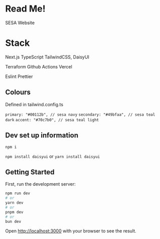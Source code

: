 # Read Me!

SESA Website

# Stack

Next.js
TypeScript
TailwindCSS, DaisyUI

Terraform
Github Actions
Vercel

Eslint
Prettier

## Colours

Defined in tailwind.config.ts

`primary: "#00112b", // sesa navy`
`secondary: "#49bfaa", // sesa teal dark`
`accent: "#70c7b0", // sesa teal light`

## Dev set up information

`npm i`

`npm install daisyui`
or
`yarn install daisyui`

## Getting Started

First, run the development server:

```bash
npm run dev
# or
yarn dev
# or
pnpm dev
# or
bun dev
```

Open [http://localhost:3000](http://localhost:3000) with your browser to see the result.
